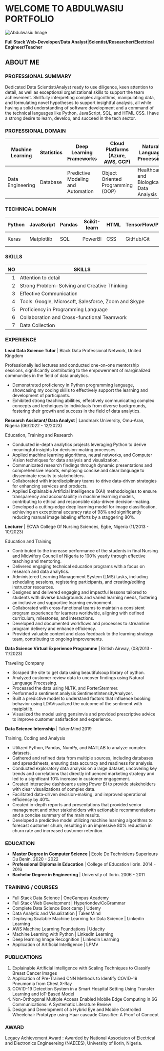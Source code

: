 # WELCOME TO ABDULWASIU PORTFOLIO
<picture>
  <source media="(prefers-color-scheme: dark)" srcset="https://scontent.fman7-1.fna.fbcdn.net/v/t39.30808-6/434736837_7738156989541902_6240933541467023142_n.jpg?stp=cp6_dst-jpg&_nc_cat=106&ccb=1-7&_nc_sid=5f2048&_nc_ohc=DiMHa_JvEhQAX9uP1Qv&_nc_ht=scontent.fman7-1.fna&oh=00_AfBFgRz8Bfj--zZ3T217N2UOM5o9fs0L93fLSwFNmdMGQA&oe=6610419E">
  <source media="(prefers-color-scheme: light)" srcset="https://scontent.fman7-1.fna.fbcdn.net/v/t39.30808-6/434736837_7738156989541902_6240933541467023142_n.jpg?stp=cp6_dst-jpg&_nc_cat=106&ccb=1-7&_nc_sid=5f2048&_nc_ohc=DiMHa_JvEhQAX9uP1Qv&_nc_ht=scontent.fman7-1.fna&oh=00_AfBFgRz8Bfj--zZ3T217N2UOM5o9fs0L93fLSwFNmdMGQA&oe=6610419E">
  <img alt="Abdulwasiu Image" src="https://scontent.fman7-1.fna.fbcdn.net/v/t39.30808-6/434736837_7738156989541902_6240933541467023142_n.jpg?stp=cp6_dst-jpg&_nc_cat=106&ccb=1-7&_nc_sid=5f2048&_nc_ohc=DiMHa_JvEhQAX9uP1Qv&_nc_ht=scontent.fman7-1.fna&oh=00_AfBFgRz8Bfj--zZ3T217N2UOM5o9fs0L93fLSwFNmdMGQA&oe=6610419E">
</picture>

**Full Stack Web-Developer/Data Analyst|Scientist/Researcher/Electrical Engineer/Teacher**

## ABOUT ME

### PROFESSIONAL SUMMARY

Dedicated Data Scientist/Analyst ready to use diligence, keen attention to detail, as well as exceptional organizational skills to support the team achievement. Skillfully interpreting complex algorithms, manipulating data, and formulating novel hypotheses to support insightful analysis, all while having a solid understanding of software development and a command of the technical languages like Python, JavaScript, SQL, and HTML CSS. I have a strong desire to learn, develop, and succeed in the tech sector. 

### PROFESSIONAL DOMAIN

| Machine Learning | Statistics | Deep Learning Frameworks           | Cloud Platforms (Azure, AWS, GCP) | Natural Language Processing             | Bioinformatics | 
|------------------|----------- |------------------------------------|-----------------------------------|-----------------------------------------|----------------|
|Data Engineering  | Database   | Predictive Modeling and Automation | Object Oriented Programming (OOP) | Healthcare and Biological Data Analysis | Geospatial     |


### TECHNICAL DOMAIN
| Python | JavaScript | Pandas  | Scikit-learn    | HTML | TensorFlow/Pytorch | PySpark | NLP/Spacy | Seaborn   | Tableau   |
|--------|------------|---------|-----------------|------|--------------------|---------|-----------|-----------|-----------|
|  Keras | Matplotlib | SQL     | PowerBI         | CSS  |  GitHub/Git        | React   | MongoDB   | MS-FABRIC | EXCEL     |


### SKILLS
| NO   | SKILLS                                                |
|-----:|-------------------------------------------------------|
|     1| Attention to detail                                   |
|     2| Strong Problem-Solving and Creative Thinking          |
|     3| Effective Communication                               |
|     4| Tools: Google, Microsoft, Salesforce, Zoom and Skype  |
|     5| Proficiency in Programming Language                   |
|     6| Collaboration and Cross-functional Teamwork           |
|     7| Data Collection                                       |



### EXPERIENCE

**Lead Data Science Tutor** |
 Black Data Professional Network,
 United Kingdom

Professionally led lectures and conducted one-on-one mentorship sessions, significantly contributing to the empowerment of marginalized communities in the field of data analytics.
* Demonstrated proficiency in Python programming language, showcasing my coding skills to effectively support the learning and development of participants.
* Exhibited strong teaching abilities, effectively communicating complex concepts and techniques to individuals from diverse backgrounds, fostering their growth and success in the field of data analytics.

**Research Assistant/ Data Analyst** |
Landmark University,
Omu-Aran, Nigeria
(06/2022 - 12/2023)

Education, Training and Research
* Conducted in-depth analytics projects leveraging Python to derive meaningful insights for decision-making processes.
* Applied machine learning algorithms, neural networks, and Computer Vision techniques for data analysis and visualization.
* Communicated research findings through dynamic presentations and comprehensive reports, employing concise and clear language to disseminate results to stakeholders.
* Collaborated with interdisciplinary teams to drive data-driven strategies for enhancing services and products.
* Applied Explainable Artificial Intelligence (XAI) methodologies to ensure transparency and accountability in machine learning models, contributing to ethical and responsible data-driven decision-making.
* Developed a cutting-edge deep learning model for image classification, achieving an exceptional accuracy rate of 98% and significantly reducing manual image labeling efforts by a staggering 80%.

**Lecturer** |
ECWA College Of Nursing Sciences,
Egbe, Nigeria
(11/2013 - 10/2023)

Education and Training
* Contributed to the increase performance of the students in final Nursing and Midwifery Council of Nigeria to 100% yearly through effective teaching and mentoring.
* Delivered engaging technical education programs with a focus on research and data analytics.
* Administered Learning Management System (LMS) tasks, including scheduling sessions, registering participants, and creating/editing instructor resources.
* Designed and delivered engaging and impactful lessons tailored to students with diverse backgrounds and varied learning needs, fostering an inclusive and supportive learning environment.
* Collaborated with cross-functional teams to maintain a consistent program experience for learners worldwide, aligning with defined curriculum, milestones, and interactions.
* Developed and documented workflows and processes to streamline program delivery and enhance efficiency.
* Provided valuable content and class feedback to the learning strategy team, contributing to ongoing improvements.

**Data Science Virtual Experience Programme** |
British Airway,
(08/2013 - 11/2023)

Traveling Company
* Scraped the site to get data using beautifulsoup library of python.
* Analyzed customer review data to uncover findings using Natural Language Processing.
* Processed the data using NLTK, and PorterStemmer.
* Performed a sentiment analysis SentimentIntensityAnalyzer.
* Built a predictive model to understand factors that influence booking behavior using LDAVisualized the outcome of the sentiment with matplotlib.
* Visualized the model using gensimvis and provided prescriptive advice to improve customer satisfaction and experience. 

**Data Science Internship** |
TakenMind 2019

Training, Coding and Analysis
* Utilized Python, Pandas, NumPy, and MATLAB to analyze complex datasets.
* Gathered and refined data from multiple sources, including databases and spreadsheets, ensuring data accuracy and readiness for analysis.
* Conducted exploratory data analysis on a large dataset, uncovering key trends and correlations that directly influenced marketing strategy and led to a significant 10% increase in customer engagement.
* Created interactive dashboards using Power BI to provide stakeholders with clear visualizations of complex data.
* Facilitated data-driven decision-making, and improved operational efficiency by 40%.
* Created in-depth reports and presentations that provided senior management and other stakeholders with actionable recommendations and a concise summary of the main results.
* Developed a predictive model utilizing machine learning algorithms to forecast customer churn, resulting in an impressive 80% reduction in churn rate and increased customer retention.

### EDUCATION
* **Master Degree in Computer Science** | Ecole De Techniciens Superieurs Du Benin.      2020 - 2022
* **Professional Diploma in Education** | College of Education Ilorin.                   2014 - 2016
* **Bachelor Degree in Engineering**    | University of Ilorin.                          2006 - 2011

### TRAINING / COURSES

* Full Stack Data Science                              | OneCampus Academy
* Full Stack Web Development                           | Hyperiondev/CoGrammar
* Complete Data Science Boot camp                      | Udemy
* Data Analytic and Visualization                      | TakenMind
* Deploying Scalable Machine Learning for Data Science | LinkedIn Learning
* AWS Machine Learning Foundations                     | Udacity
* Machine Learning with Python                         | LinkedIn Learning
* Deep learning Image Recognition                      | LinkedIn Learning
* Application of Artificial Intelligence               | LPMV

### PUBLICATIONS

1. Explainable Artificial Intelligence with Scaling Techniques to Classify Breast Cancer Images
2. Application of Pre-Trained CNN Methods to Identify COVID-19 Pneumonia from Chest X-Ray
3. COVID-19 Detection System in a Smart Hospital Setting Using Transfer Learning and IoT-Based Model
4. Non-Orthogonal Multiple Access Enabled Mobile Edge Computing in 6G Communications: A Systematic Literature Review
5. Design and Development of a Hybrid Eye and Mobile Controlled Wheelchair Prototype using Haar cascade Classifier: A Proof of Concept

### AWARD
Legacy Achievement Award : Awarded by National Associaton of Electrical and Electronics Engineereing (NAEEES), University of Ilorin, Nigeria.

